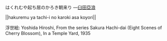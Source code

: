 はくれむや起ち居のかろき朝来り
—[臼田亞浪](https://ja.wikipedia.org/wiki/臼田亞浪)

||hakuremu ya tachi-i no karoki asa koyori||

浮世絵: Yoshida Hiroshi, From the series Sakura Hachi-dai (Eight Scenes of Cherry Blossom), In a Temple Yard, 1935